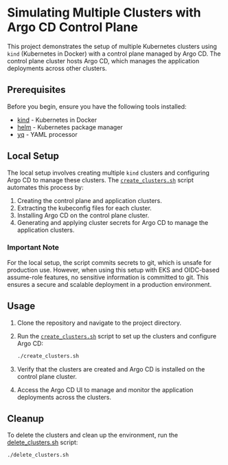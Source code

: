 # Simulating Multiple Clusters with Argo CD Control Plane

This project demonstrates the setup of multiple Kubernetes clusters using `kind` (Kubernetes in Docker) with a control plane managed by Argo CD. The control plane cluster hosts Argo CD, which manages the application deployments across other clusters.

## Prerequisites

Before you begin, ensure you have the following tools installed:

- [kind](https://kind.sigs.k8s.io/docs/user/quick-start/#installation) - Kubernetes in Docker
- [helm](https://helm.sh/docs/intro/install/) - Kubernetes package manager
- [yq](https://github.com/mikefarah/yq) - YAML processor

## Local Setup

The local setup involves creating multiple `kind` clusters and configuring Argo CD to manage these clusters. The [`create_clusters.sh`](create_clusters.sh) script automates this process by:

1. Creating the control plane and application clusters.
2. Extracting the kubeconfig files for each cluster.
3. Installing Argo CD on the control plane cluster.
4. Generating and applying cluster secrets for Argo CD to manage the application clusters.

### Important Note

For the local setup, the script commits secrets to git, which is unsafe for production use. However, when using this setup with EKS and OIDC-based assume-role features, no sensitive information is committed to git. This ensures a secure and scalable deployment in a production environment.

## Usage

1. Clone the repository and navigate to the project directory.
2. Run the [`create_clusters.sh`](create_clusters.sh) script to set up the clusters and configure Argo CD:

    ```sh
    ./create_clusters.sh
    ```

3. Verify that the clusters are created and Argo CD is installed on the control plane cluster.

4. Access the Argo CD UI to manage and monitor the application deployments across the clusters.

## Cleanup

To delete the clusters and clean up the environment, run the [delete_clusters.sh](delete_clusters.sh) script:

```sh
./delete_clusters.sh
```
